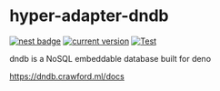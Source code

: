 # hyper-adapter-dndb

[![nest badge](https://nest.land/badge.svg)](https://nest.land/package/hyper-adapter-dndb)
[![current version](https://img.shields.io/github/tag/hyper63/hyper-adapter-dndb)](https://github.com/hyper63/hyper-adapter-dndb/tags/)
[![Test](https://github.com/hyper63/hyper-adapter-dndb/actions/workflows/test.yml/badge.svg)](https://github.com/hyper63/hyper-adapter-dndb/actions/workflows/test.yml)

dndb is a NoSQL embeddable database built for deno

https://dndb.crawford.ml/docs
